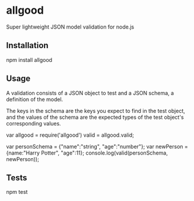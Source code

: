allgood
======

Super lightweight JSON model validation for node.js

## Installation

  npm install allgood

## Usage

A validation consists of a JSON object to test and a JSON schema, a definition of the model.

The keys in the schema are the keys you expect to find in the test object, and the values of the schema are the expected types of the test object's corresponding values.

  var allgood = require('allgood')
      valid = allgood.valid;

  var personSchema = {"name":"string", "age":"number"};
  var newPerson = {name:"Harry Potter", "age":11};
  console.log(valid(personSchema, newPerson));

## Tests

  npm test
